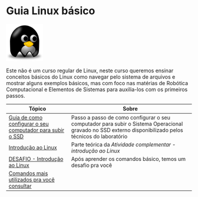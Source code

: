 # Guia Linux básico 

<img src="img/linuxs.png" width="100" height="100">  

Este não é um curso regular de Linux, neste curso queremos ensinar conceitos básicos do Linux como navegar pelo sistema de arquivos e mostrar alguns exemplos básicos, mas com foco nas matérias de Robótica Computacional e Elementos de Sistemas para auxilia-los com os primeiros passos.    

| Tópico        | Sobre          |
| ------------- |---------------|
|  [Guia de como configurar o seu computador para subir o SSD](https://liciascl.github.io/boot_do_ssd/)    | Passo a passo de como configurar o seu computador para subir o Sistema Operacional gravado no SSD externo disponibilizado pelos técnicos do laboratório |  
| [Introdução ao Linux](https://liciascl.github.io/Linuxbasico/atividade_complementar/) | Parte teórica da *Atividade complementar - introdução ao Linux* |
|  [DESAFIO - Introdução ao Linux](https://liciascl.github.io/Linuxbasico/desafio/) | Após aprender os comandos básico, temos um desafio pra você |
| [Comandos mais utilizados pra você consultar](https://liciascl.github.io/Linuxbasico/colinha/) | |
